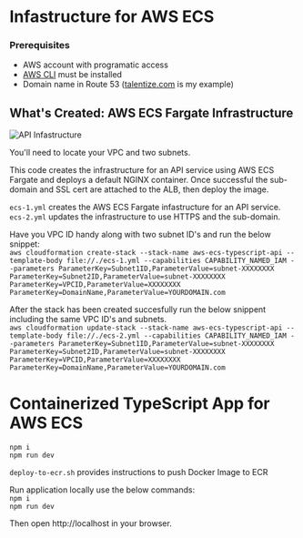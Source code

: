 # Infastructure for AWS ECS
### Prerequisites
- AWS account with programatic access
- [AWS CLI](https://aws.amazon.com/cli/) must be installed
- Domain name in Route 53 ([talentize.com](https://www.talentize.com) is my example)  

## What's Created: AWS ECS Fargate Infrastructure
![API Infastructure](https://www.aaronwht.com/images/fargate/fargate-nginx.png)  

You'll need to locate your VPC and two subnets. 

This code creates the infrastructure for an API service using AWS ECS Fargate and deploys a default NGINX container.  Once successful the sub-domain and SSL cert are attached to the ALB, then deploy the image.


`ecs-1.yml` creates the AWS ECS Fargate infastructure for an API service.  
`ecs-2.yml` updates the infrastructure to use HTTPS and the sub-domain. 

Have you VPC ID handy along with two subnet ID's and run the below snippet:  
```aws cloudformation create-stack --stack-name aws-ecs-typescript-api --template-body file://./ecs-1.yml --capabilities CAPABILITY_NAMED_IAM --parameters ParameterKey=Subnet1ID,ParameterValue=subnet-XXXXXXXX ParameterKey=Subnet2ID,ParameterValue=subnet-XXXXXXXX ParameterKey=VPCID,ParameterValue=XXXXXXXX ParameterKey=DomainName,ParameterValue=YOURDOMAIN.com```

After the stack has been created succesfully run the below snippent including the same VPC ID's and subnets.  
```aws cloudformation update-stack --stack-name aws-ecs-typescript-api --template-body file://./ecs-2.yml --capabilities CAPABILITY_NAMED_IAM --parameters ParameterKey=Subnet1ID,ParameterValue=subnet-XXXXXXXX ParameterKey=Subnet2ID,ParameterValue=subnet-XXXXXXXX ParameterKey=VPCID,ParameterValue=XXXXXXXX ParameterKey=DomainName,ParameterValue=YOURDOMAIN.com```

 



# Containerized TypeScript App for AWS ECS

`npm i`  
`npm run dev` 

`deploy-to-ecr.sh` provides instructions to push Docker Image to ECR

Run application locally use the below commands:  
`npm i`  
`npm run dev` 

Then open http://localhost in your browser.  